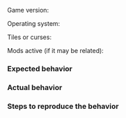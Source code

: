 Game version:

Operating system:

Tiles or curses:

Mods active (if it may be related):

### Expected behavior

### Actual behavior

### Steps to reproduce the behavior
